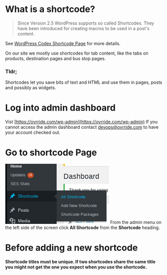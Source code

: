 <!-- TITLE: Create A Shortcode -->
<!-- SUBTITLE: Shortcodes are used to display content in various places on the site -->

# What is a shortcode?
> Since Version 2.5 WordPress supports so called Shortcodes. They have been introduced for creating macros to be used in a post's content.


See [WordPress Codex Shortcode Page](https://codex.wordpress.org/shortcode) for more details.

On our site we mostly use shortcodes for tab content, like the tabs on products, destination pages and bus stop pages.

### Tldr;
Shortcodes let you save bits of text and HTML and use them in pages, posts and possibly as widgets.

# Log into admin dashboard
Vist [https://ovrride.com/wp-admin](https://ovrride.com/wp-admin)
If you cannot access the admin dashboard contact devops@ovrride.com to have your account checked out.


# Go to shortcode Page
![All Shortcodes](/uploads/all-shortcodes.png "All Shortcodes")
From the admin menu on the left side of the screen click **All Shortcode** from the **Shortcode** heading.

# Before adding a new shortcode
**Shortcode titles must be unique. If two shortcodes share the same title you might not get the one you expect when you use the shortcode.**
